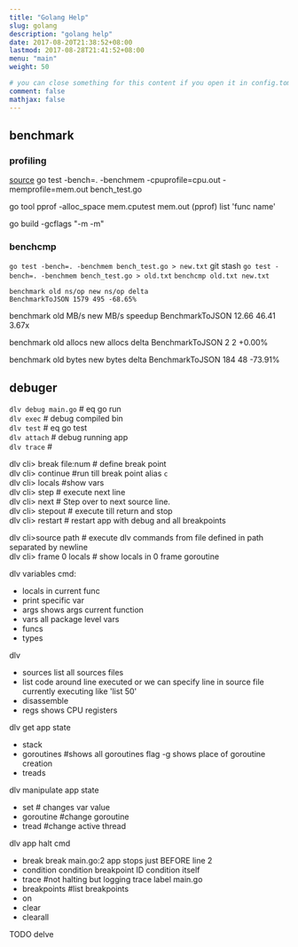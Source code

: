 ```yaml
---
title: "Golang Help"
slug: golang
description: "golang help" 
date: 2017-08-20T21:38:52+08:00
lastmod: 2017-08-28T21:41:52+08:00
menu: "main"
weight: 50

# you can close something for this content if you open it in config.toml.
comment: false
mathjax: false
---
```



## benchmark
### profiling
[source](https://blog.golang.org/pprof)
go test -bench=. -benchmem -cpuprofile=cpu.out -memprofile=mem.out bench_test.go

go tool pprof -alloc_space mem.cputest mem.out
(pprof) list 'func name'

go build -gcflags "-m -m"

### benchcmp
`go test -bench=. -benchmem bench_test.go > new.txt`
git stash
`go test -bench=. -benchmem bench_test.go > old.txt`
`benchcmp old.txt new.txt`

```
benchmark old ns/op new ns/op delta
BenchmarkToJSON 1579 495 -68.65%
```

benchmark old MB/s new MB/s speedup
BenchmarkToJSON 12.66 46.41 3.67x

benchmark old allocs new allocs delta
BenchmarkToJSON 2 2 +0.00%

benchmark old bytes new bytes delta
BenchmarkToJSON 184 48 -73.91%



## debuger

`dlv debug main.go` # eq go run  
`dlv exec`  # debug compiled bin  
`dlv test` # eq go test  
`dlv attach` # debug running app  
`dlv trace` # 

dlv cli> break file:num # define break point  
dlv cli> continue #run till break point  alias `c`  
dlv cli> locals #show vars  
dlv cli> step # execute next line  
dlv cli> next # Step over to next source line.  
dlv cli> stepout # execute till return and stop  
dlv cli> restart # restart app with debug and all breakpoints  

dlv cli>source path # execute dlv commands from file defined in path separated by newline  
dlv cli> frame 0 locals # show locals in 0 frame goroutine   


dlv variables cmd:
- locals in current func 
- print specific var
- args shows args current function
- vars all package level vars
- funcs
- types 

dlv
- sources list all sources files 
- list code around line executed or we can specify line in source file currently executing like 'list 50'
- disassemble 
- regs shows CPU registers

dlv get app state
- stack
- goroutines #shows all goroutines   flag -g shows place of goroutine creation 
- treads

dlv manipulate app state
- set # changes var value
- goroutine #change goroutine
- tread #change active thread

dlv app halt cmd
- break
break main.go:2 app stops just BEFORE line 2
- condition
condition breakpoint ID condition itself
- trace #not halting but logging
trace label main.go
- breakpoints #list breakpoints
- on 
- clear
- clearall


TODO delve